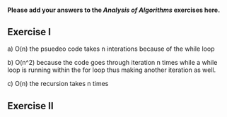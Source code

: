 #### Please add your answers to the ***Analysis of  Algorithms*** exercises here.

## Exercise I

a) O(n) the psuedeo code takes n interations because of the  while loop

b) O(n^2) because the code goes through iteration n times while a while loop is running within the for loop thus making another iteration as well.


c) O(n) the recursion takes n times

## Exercise II

